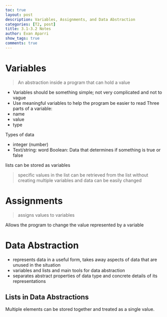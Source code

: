 ```yaml
---
toc: true
layout: post
description: Variables, Assignments, and Data Abstraction
categories: [T2, post]
title: 3.1-3.2 Notes
author: Evan Aparri
show_tags: true
comments: true
---
```


# Variables
> An abstraction inside a program that can hold a value


- Variables should be something simple; not very complicated and not to vague
- Use meaningful variables to help the program be easier to read
Three parts of a variable:
- name
- value
- type

Types of data
- integer (number)
- Text/string: word
Boolean: Data that determines if something is true or false

lists can be stored as variables
> specific values in the list can be retrieved from the list without creating multiple variables and data can be easily changed

# Assignments
> assigns values to variables

Allows the program to change the value represented by a variable


# Data Abstraction
- represents data in a useful form, takes away aspects of data that are unused in the situation
- variables and lists and main tools for data abstraction
- separates abstract properties of data type and concrete details of its representations

## Lists in Data Abstractions

Multiple elements can be stored together and treated as a single value. 
